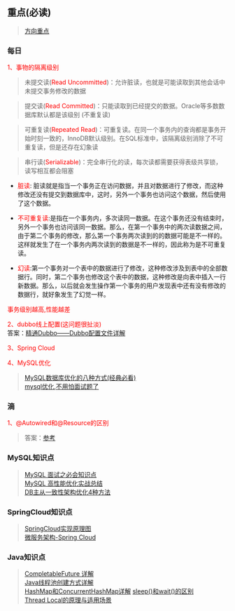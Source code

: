 ## 重点(必读)
> [方向重点](https://mp.weixin.qq.com/s/RkMxPbm8E99-rTZKmvBy6Q)

### 每日
<font color="red">1、事物的隔离级别</font>
>未提交读(<font color="red">Read Uncommitted</font>)：允许脏读，也就是可能读取到其他会话中未提交事务修改的数据

>提交读(<font color="red">Read Committed</font>)：只能读取到已经提交的数据。Oracle等多数数据库默认都是该级别 (不重复读)

>可重复读(<font color="red">Repeated Read</font>)：可重复读。在同一个事务内的查询都是事务开始时刻一致的，InnoDB默认级别。在SQL标准中，该隔离级别消除了不可重复读，但是还存在幻象读

>串行读(<font color="red">Serializable</font>)：完全串行化的读，每次读都需要获得表级共享锁，读写相互都会阻塞

* <font color="red">脏读</font>: 脏读就是指当一个事务正在访问数据，并且对数据进行了修改，而这种修改还没有提交到数据库中，这时，另外一个事务也访问这个数据，然后使用了这个数据。
 
* <font color="red">不可重复读</font>:是指在一个事务内，多次读同一数据。在这个事务还没有结束时，另外一个事务也访问该同一数据。那么，在第一个事务中的两次读数据之间，由于第二个事务的修改，那么第一个事务两次读到的的数据可能是不一样的。这样就发生了在一个事务内两次读到的数据是不一样的，因此称为是不可重复读。

* <font color="red">幻读</font>:第一个事务对一个表中的数据进行了修改，这种修改涉及到表中的全部数据行。同时，第二个事务也修改这个表中的数据，这种修改是向表中插入一行新数据。那么，以后就会发生操作第一个事务的用户发现表中还有没有修改的数据行，就好象发生了幻觉一样。

<font color="red">事务级别越高,性能越差</font>

<font color="red">2、dubbo线上配置(这问题很扯淡)</font>  
   答案：[精通Dubbo——Dubbo配置文件详解](https://blog.csdn.net/fuyuwei2015/article/details/72836075)  

<font color="red">3、Spring Cloud</font>  
 
<font color="red">4、MySQL优化</font>     
   > [MySQL数据库优化的八种方式(经典必看)](https://www.jianshu.com/p/dac715a88b44)  
   > [mysql优化,不用怕面试题了](https://blog.csdn.net/samjustin1/article/details/52314813)
   
### 滴
<font color="red">1、@Autowired和@Resource的区别</font>
 >答案：[参考](https://www.zhihu.com/question/39356740)
 
### MySQL知识点
> [MySQL 面试之必会知识点](https://www.jianshu.com/p/5052f6a454ef)  
> [MySQL 高性能优化实战总结](https://mp.weixin.qq.com/s/sRsJzFO9dPtKhovJNWN3Dg)  
> [DB主从一致性架构优化4种方法](https://mp.weixin.qq.com/s/vcvlFQywsdGzsUYVWn17Gw)

### SpringCloud知识点
> [SpringCloud实现原理图](https://www.imooc.com/article/23679)  
> [微服务架构-Spring Cloud](https://www.jfox.info/2017/%E5%BE%AE%E6%9C%8D%E5%8A%A1%E6%9E%B6%E6%9E%84springcloud.html)
### Java知识点
> [CompletableFuture 详解](https://www.jianshu.com/p/6f3ee90ab7d3)  
> [Java线程池创建方式详解](https://blog.csdn.net/u011630575/article/details/51037423)   
> [HashMap和ConcurrentHashMap详解](https://mp.weixin.qq.com/s/QhRWDFgpjQ83Yz66V_6scQ) 
> [sleep()和wait()的区别](https://mp.weixin.qq.com/s/gvaksKy2ss90bsybCnajpQ)  
> [Thread Local的原理与适用场景](https://mp.weixin.qq.com/s/2Gfk9IjIMakk3DspRYxZdQ)  

  

